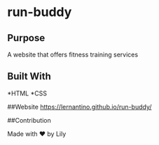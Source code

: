 # run-buddy

## Purpose
A website that offers fitness training services

## Built With
*HTML
*CSS

##Website
https://lernantino.github.io/run-buddy/

##Contribution

Made with ❤️ by Lily

